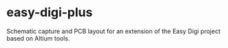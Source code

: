 # easy-digi-plus

Schematic capture and PCB layout for an extension of the Easy Digi project based on Altium tools.